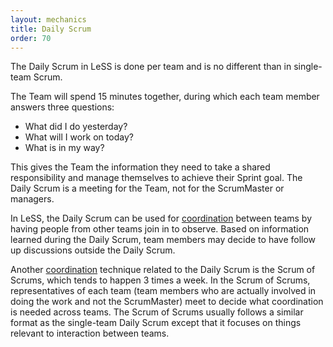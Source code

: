 ```yaml
---
layout: mechanics
title: Daily Scrum
order: 70
---
```


The Daily Scrum in LeSS is done per team and is no different than in single-team Scrum.

The Team will spend 15 minutes together, during which each team member answers three questions:

* What did I do yesterday?
* What will I work on today?
* What is in my way?

This gives the Team the information they need to take a shared responsibility and manage themselves to achieve their Sprint goal. The Daily Scrum is a meeting for the Team, not for the ScrumMaster or managers.

In LeSS, the Daily Scrum can be used for [coordination](coordination-and-integration.html) between teams by having people from other teams join in to observe. Based on information learned during the Daily Scrum, team members may decide to have follow up discussions outside the Daily Scrum.

Another [coordination](coordination-and-integration.html) technique related to the Daily Scrum is the Scrum of Scrums, which tends to happen 3 times a week. In the Scrum of Scrums, representatives of each team (team members who are actually involved in doing the work and not the ScrumMaster) meet to decide what coordination is needed across teams. The Scrum of Scrums usually follows a similar format as the single-team Daily Scrum except that it focuses on things relevant to interaction between teams.
